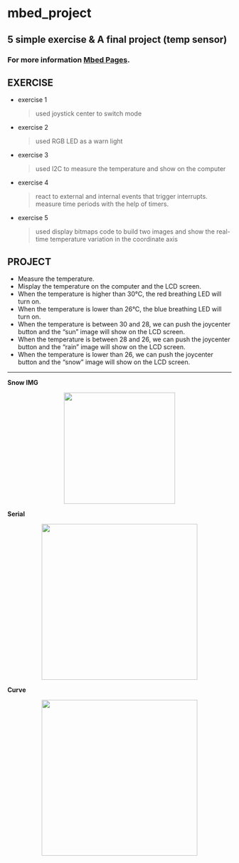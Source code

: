 # mbed_project
## 5 simple exercise &amp; A final project (temp sensor)
### For more information [Mbed Pages](https://os.mbed.com/code/?_ga=2.32124606.1665283695.1580118695-153669139.1579266998).
## EXERCISE

* exercise 1
  > used joystick center to switch mode 
* exercise 2
  > used RGB LED as a warn light
* exercise 3
  > used I2C to measure the temperature and show on the computer
* exercise 4
  > react to external and internal events that trigger interrupts. 
  > measure time periods with the help of timers.   
* exercise 5
  > used display bitmaps code to build two images and show the real-time  temperature variation in the coordinate axis


## PROJECT

- Measure the temperature.
- Misplay the temperature on the computer and the LCD screen.
- When the temperature is higher than 30°C, the red breathing LED will turn on.
- When the temperature is lower than 26°C, the blue breathing LED will turn on.
- When the temperature is between 30 and 28, we can push the joycenter button and the “sun” image will show on the LCD screen.
- When the temperature is between 28 and 26, we can push the  joycenter button and  the “rain” image will show on the LCD screen.
- When the temperature is lower than 26, we can push the joycenter button and the “snow” image will show on the LCD screen.
*** 
 
**Snow IMG**
<div align="center"><img width="250" height="250" src="https://github.com/hhhtzq/mbed_project/blob/master/%20images/snow_img.png" /></div>

**Serial**
<div align="center"><img width=350" height="350" src="https://github.com/hhhtzq/mbed_project/blob/master/%20images/serial.png" /></div>
  
**Curve**
<div align="center"><img width=350" height="350" src="https://github.com/hhhtzq/mbed_project/blob/master/%20images/curve.png" /></div>

